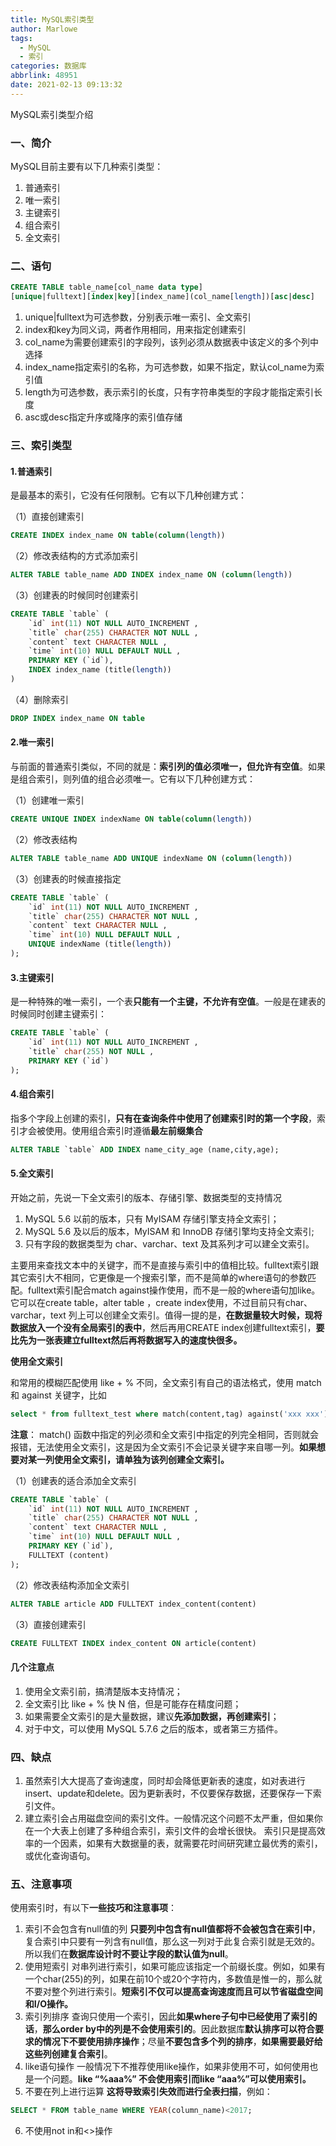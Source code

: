 ```yaml
---
title: MySQL索引类型
author: Marlowe
tags:
  - MySQL
  - 索引
categories: 数据库
abbrlink: 48951
date: 2021-02-13 09:13:32
---
```


MySQL索引类型介绍

<!--more-->

### 一、简介

MySQL目前主要有以下几种索引类型：

1. 普通索引
2. 唯一索引
3. 主键索引
4. 组合索引
5. 全文索引

### 二、语句

```sql
CREATE TABLE table_name[col_name data type]
[unique|fulltext][index|key][index_name](col_name[length])[asc|desc]
```

1. unique|fulltext为可选参数，分别表示唯一索引、全文索引
2. index和key为同义词，两者作用相同，用来指定创建索引
3. col_name为需要创建索引的字段列，该列必须从数据表中该定义的多个列中选择
4. index_name指定索引的名称，为可选参数，如果不指定，默认col_name为索引值
5. length为可选参数，表示索引的长度，只有字符串类型的字段才能指定索引长度
6. asc或desc指定升序或降序的索引值存储

### 三、索引类型

#### 1.普通索引

是最基本的索引，它没有任何限制。它有以下几种创建方式：

（1）直接创建索引

```sql
CREATE INDEX index_name ON table(column(length))
```

（2）修改表结构的方式添加索引

```sql
ALTER TABLE table_name ADD INDEX index_name ON (column(length))
```

（3）创建表的时候同时创建索引

```sql
CREATE TABLE `table` (
    `id` int(11) NOT NULL AUTO_INCREMENT ,
    `title` char(255) CHARACTER NOT NULL ,
    `content` text CHARACTER NULL ,
    `time` int(10) NULL DEFAULT NULL ,
    PRIMARY KEY (`id`),
    INDEX index_name (title(length))
)
```

（4）删除索引

```sql
DROP INDEX index_name ON table
```

#### 2.唯一索引

与前面的普通索引类似，不同的就是：**索引列的值必须唯一，但允许有空值**。如果是组合索引，则列值的组合必须唯一。它有以下几种创建方式：

（1）创建唯一索引

```sql
CREATE UNIQUE INDEX indexName ON table(column(length))
```

（2）修改表结构

```sql
ALTER TABLE table_name ADD UNIQUE indexName ON (column(length))
```

（3）创建表的时候直接指定

```sql
CREATE TABLE `table` (
    `id` int(11) NOT NULL AUTO_INCREMENT ,
    `title` char(255) CHARACTER NOT NULL ,
    `content` text CHARACTER NULL ,
    `time` int(10) NULL DEFAULT NULL ,
    UNIQUE indexName (title(length))
);
```

#### 3.主键索引
是一种特殊的唯一索引，一个表**只能有一个主键，不允许有空值**。一般是在建表的时候同时创建主键索引：

```sql
CREATE TABLE `table` (
    `id` int(11) NOT NULL AUTO_INCREMENT ,
    `title` char(255) NOT NULL ,
    PRIMARY KEY (`id`)
);
```

#### 4.组合索引
指多个字段上创建的索引，**只有在查询条件中使用了创建索引时的第一个字段**，索引才会被使用。使用组合索引时遵循**最左前缀集合**

```sql
ALTER TABLE `table` ADD INDEX name_city_age (name,city,age); 
```

#### 5.全文索引

开始之前，先说一下全文索引的版本、存储引擎、数据类型的支持情况

1. MySQL 5.6 以前的版本，只有 MyISAM 存储引擎支持全文索引；
2. MySQL 5.6 及以后的版本，MyISAM 和 InnoDB 存储引擎均支持全文索引;
3. 只有字段的数据类型为 char、varchar、text 及其系列才可以建全文索引。


主要用来查找文本中的关键字，而不是直接与索引中的值相比较。fulltext索引跟其它索引大不相同，它更像是一个搜索引擎，而不是简单的where语句的参数匹配。fulltext索引配合match against操作使用，而不是一般的where语句加like。它可以在create table，alter table ，create index使用，不过目前只有char、varchar，text 列上可以创建全文索引。值得一提的是，**在数据量较大时候，现将数据放入一个没有全局索引的表中**，然后再用CREATE index创建fulltext索引，**要比先为一张表建立fulltext然后再将数据写入的速度快很多。**

**使用全文索引**

和常用的模糊匹配使用 like + % 不同，全文索引有自己的语法格式，使用 match 和 against 关键字，比如

```sql
select * from fulltext_test where match(content,tag) against('xxx xxx');
```

**注意**： match() 函数中指定的列必须和全文索引中指定的列完全相同，否则就会报错，无法使用全文索引，这是因为全文索引不会记录关键字来自哪一列。**如果想要对某一列使用全文索引，请单独为该列创建全文索引。**

（1）创建表的适合添加全文索引

```sql
CREATE TABLE `table` (
    `id` int(11) NOT NULL AUTO_INCREMENT ,
    `title` char(255) CHARACTER NOT NULL ,
    `content` text CHARACTER NULL ,
    `time` int(10) NULL DEFAULT NULL ,
    PRIMARY KEY (`id`),
    FULLTEXT (content)
);
```

（2）修改表结构添加全文索引

```sql
ALTER TABLE article ADD FULLTEXT index_content(content)
```

（3）直接创建索引

```sql
CREATE FULLTEXT INDEX index_content ON article(content)
```

#### 几个注意点

1. 使用全文索引前，搞清楚版本支持情况；
2. 全文索引比 like + % 快 N 倍，但是可能存在精度问题；
3. 如果需要全文索引的是大量数据，建议**先添加数据，再创建索引**；
4. 对于中文，可以使用 MySQL 5.7.6 之后的版本，或者第三方插件。


### 四、缺点

1. 虽然索引大大提高了查询速度，同时却会降低更新表的速度，如对表进行insert、update和delete。因为更新表时，不仅要保存数据，还要保存一下索引文件。
2. 建立索引会占用磁盘空间的索引文件。一般情况这个问题不太严重，但如果你在一个大表上创建了多种组合索引，索引文件的会增长很快。
索引只是提高效率的一个因素，如果有大数据量的表，就需要花时间研究建立最优秀的索引，或优化查询语句。

### 五、注意事项

使用索引时，有以下**一些技巧和注意事项**：

1. 索引不会包含有null值的列
**只要列中包含有null值都将不会被包含在索引中**，复合索引中只要有一列含有null值，那么这一列对于此复合索引就是无效的。所以我们在**数据库设计时不要让字段的默认值为null**。
2. 使用短索引
对串列进行索引，如果可能应该指定一个前缀长度。例如，如果有一个char(255)的列，如果在前10个或20个字符内，多数值是惟一的，那么就不要对整个列进行索引。**短索引不仅可以提高查询速度而且可以节省磁盘空间和I/O操作。**
3. 索引列排序
查询只使用一个索引，因此**如果where子句中已经使用了索引的话**，**那么order by中的列是不会使用索引的**。因此数据库**默认排序可以符合要求的情况下不要使用排序操作**；尽量**不要包含多个列的排序**，**如果需要最好给这些列创建复合索引**。
4. like语句操作
一般情况下不推荐使用like操作，如果非使用不可，如何使用也是一个问题。**like “%aaa%” 不会使用索引而like “aaa%”可以使用索引。**
5. 不要在列上进行运算
**这将导致索引失效而进行全表扫描**，例如：

```sql
SELECT * FROM table_name WHERE YEAR(column_name)<2017;
```
6. 不使用not in和<>操作
